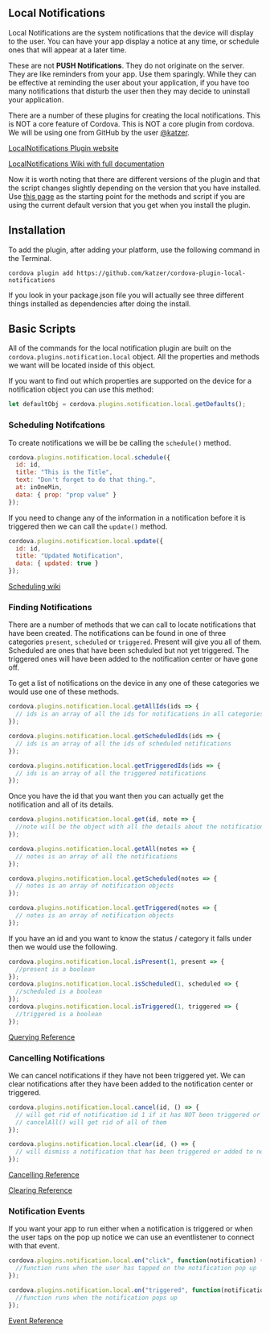 ## Local Notifications

Local Notifications are the system notifications that the device will display to the user. You can have your app display a notice at any time, or schedule ones that will appear at a later time.

These are not **PUSH Notifications**. They do not originate on the server. They are like reminders from your app. Use them sparingly. While they can be effective at reminding the user about your application, if you have too many notifications that disturb the user then they may decide to uninstall your application.

There are a number of these plugins for creating the local notifications. This is NOT a core feature of Cordova. This is NOT a core plugin from cordova. We will be using one from GitHub by the user [@katzer](https://github.com/katzer).

[LocalNotifications Plugin website](https://github.com/katzer/cordova-plugin-local-notifications)

[LocalNotifications Wiki with full documentation](https://github.com/katzer/cordova-plugin-local-notifications/wiki)

Now it is worth noting that there are different versions of the plugin and that the script changes slightly depending on the version that you have installed. Use [this page](https://github.com/Salesfloor/cordova-plugin-local-notifications) as the starting point for the methods and script if you are using the current default version that you get when you install the plugin.

## Installation

To add the plugin, after adding your platform, use the following command in the Terminal.

```
cordova plugin add https://github.com/katzer/cordova-plugin-local-notifications
```

If you look in your package.json file you will actually see three different things installed as dependencies after doing the install.

## Basic Scripts

All of the commands for the local notification plugin are built on the `cordova.plugins.notification.local` object. All the properties and methods we want will be located inside of this object.

If you want to find out which properties are supported on the device for a notification object you can use this method:

```js
let defaultObj = cordova.plugins.notification.local.getDefaults();
```

### Scheduling Notifcations

To create notifications we will be be calling the `schedule()` method.

```js
cordova.plugins.notification.local.schedule({
  id: id,
  title: "This is the Title",
  text: "Don't forget to do that thing.",
  at: inOneMin,
  data: { prop: "prop value" }
});
```

If you need to change any of the information in a notification before it is triggered then we can call the `update()` method.

```js
cordova.plugins.notification.local.update({
  id: id,
  title: "Updated Notification",
  data: { updated: true }
});
```

[Scheduling wiki](https://github.com/katzer/cordova-plugin-local-notifications/wiki/04.-Scheduling)

### Finding Notifications

There are a number of methods that we can call to locate notifications that have been created. The notifications can be found in one of three categories `present`, `scheduled` or `triggered`. Present will give you all of them. Scheduled are ones that have been scheduled but not yet triggered. The triggered ones will have been added to the notification center or have gone off.

To get a list of notifications on the device in any one of these categories we would use one of these methods.

```js
cordova.plugins.notification.local.getAllIds(ids => {
  // ids is an array of all the ids for notifications in all categories
});

cordova.plugins.notification.local.getScheduledIds(ids => {
  // ids is an array of all the ids of scheduled notifications
});

cordova.plugins.notification.local.getTriggeredIds(ids => {
  // ids is an array of all the triggered notifications
});
```

Once you have the id that you want then you can actually get the notification and all of its details.

```js
cordova.plugins.notification.local.get(id, note => {
  //note will be the object with all the details about the notification.
});

cordova.plugins.notification.local.getAll(notes => {
  // notes is an array of all the notifications
});

cordova.plugins.notification.local.getScheduled(notes => {
  // notes is an array of notification objects
});

cordova.plugins.notification.local.getTriggered(notes => {
  // notes is an array of notification objects
});
```

If you have an id and you want to know the status / category it falls under then we would use the following.

```js
cordova.plugins.notification.local.isPresent(1, present => {
  //present is a boolean
});
cordova.plugins.notification.local.isScheduled(1, scheduled => {
  //scheduled is a boolean
});
cordova.plugins.notification.local.isTriggered(1, triggered => {
  //triggered is a boolean
});
```

[Querying Reference](https://github.com/katzer/cordova-plugin-local-notifications/wiki/08.-Querying)

### Cancelling Notifications

We can cancel notifications if they have not been triggered yet. We can clear notifications after they have been added to the notification center or triggered.

```js
cordova.plugins.notification.local.cancel(id, () => {
  // will get rid of notification id 1 if it has NOT been triggered or added to the notification center
  // cancelAll() will get rid of all of them
});

cordova.plugins.notification.local.clear(id, () => {
  // will dismiss a notification that has been triggered or added to notification center
});
```

[Cancelling Reference](https://github.com/katzer/cordova-plugin-local-notifications/wiki/07.-Cancelation)

[Clearing Reference](https://github.com/katzer/cordova-plugin-local-notifications/wiki/06.-Clear)

### Notification Events

If you want your app to run either when a notification is triggered or when the user taps on the pop up notice we can use an eventlistener to connect with that event.

```js
cordova.plugins.notification.local.on("click", function(notification) {
  //function runs when the user has tapped on the notification pop up
});

cordova.plugins.notification.local.on("triggered", function(notification) {
  //function runs when the notification pops up
});
```

[Event Reference](https://github.com/katzer/cordova-plugin-local-notifications/wiki/09.-Events)

